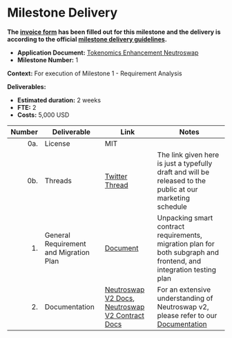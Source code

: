 # Milestone Delivery

**The [invoice form](https://forms.gle/wLuAzXKa9qYrZQob9) has been filled out for this milestone and the delivery is according to the official [milestone delivery guidelines](https://github.com/eosnetworkfoundation/grant-framework/blob/master/docs/milestone-deliverables-guidelines.md).**

* **Application Document:** [Tokenomics Enhancement Neutroswap
  ](https://github.com/eosnetworkfoundation/grant-framework/blob/main/applications/tokenomics_enhancement_neutroswap.md)
* **Milestone Number:** 1

**Context:**
For execution of Milestone 1 - Requirement Analysis

**Deliverables:**
- **Estimated duration:** 2 weeks
- **FTE:**  2
- **Costs:**  5,000 USD

| Number | Deliverable | Link                                                                                                                                                                                                                                                                                                                                            | Notes    |
| -----: | ----------- |-------------------------------------------------------------------------------------------------------------------------------------------------------------------------------------------------------------------------------------------------------------------------------------------------------------------------------------------------|-----|
| 0a. | License | MIT |  |
| 0b. | Threads | [Twitter Thread](https://typefully.com/t/GWAxzwj) | The link given here is just a typefully draft and will be released to the public at our marketing schedule |
| 1. | General Requirement and Migration Plan | [Document]() | Unpacking smart contract requirements, migration plan for both subgraph and frontend, and integration testing plan |  
| 2. | Documentation | [Neutroswap V2 Docs](https://docs.neutroswap.io/neutroswap-v2-coming-soon/staked-positions-spnfts), [Neutroswap V2 Contract Docs](https://github.com/Nava-Labs/neutroswap-v2/blob/main/README.md) | For an extensive understanding of Neutroswap v2, please refer to our [Documentation](https://docs.neutroswap.io) |  


>
